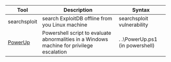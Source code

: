 | Tool | Description | Syntax |
| -------- | -------- | -------- |
| searchsploit | search ExploitDB offline from you Linux machine | searchsploit vulnerability |
| [PowerUp](https://github.com/PowerShellMafia/PowerSploit/blob/master/Privesc/PowerUp.ps1) | Powershell script to evaluate abnormalities in a Windows machine for privilege escalation | . .\PowerUp.ps1 (in powershell) |

